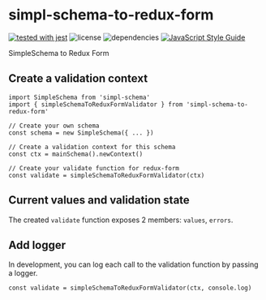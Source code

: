 # simpl-schema-to-redux-form

[![tested with jest](https://img.shields.io/badge/tested_with-jest-99424f.svg)](https://github.com/facebook/jest)
![license](https://img.shields.io/github/license/mashape/apistatus.svg)
![dependencies](https://img.shields.io/david/PEM--/simpl-schema-to-redux-form.svg)
[![JavaScript Style Guide](https://img.shields.io/badge/code_style-standard-brightgreen.svg)](https://standardjs.com)

SimpleSchema to Redux Form

## Create a validation context
```
import SimpleSchema from 'simpl-schema'
import { simpleSchemaToReduxFormValidator } from 'simpl-schema-to-redux-form'

// Create your own schema
const schema = new SimpleSchema({ ... })

// Create a validation context for this schema
const ctx = mainSchema().newContext()

// Create your validate function for redux-form
const validate = simpleSchemaToReduxFormValidator(ctx)
```

## Current values and validation state
The created `validate` function exposes 2 members: `values`, `errors`.

## Add logger
In development, you can log each call to the validation function by passing a logger.

```
const validate = simpleSchemaToReduxFormValidator(ctx, console.log)
```
